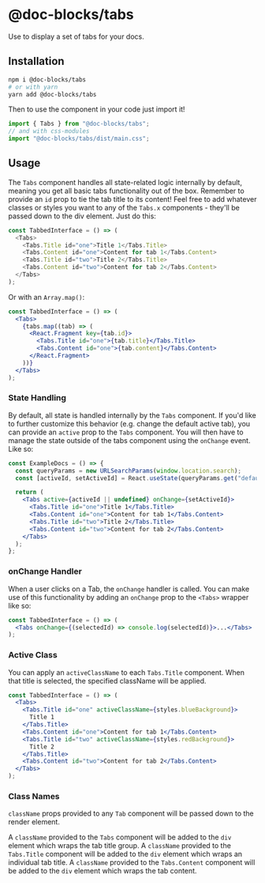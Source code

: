 # @doc-blocks/tabs

Use to display a set of tabs for your docs.

## Installation

```sh
npm i @doc-blocks/tabs
# or with yarn
yarn add @doc-blocks/tabs
```

Then to use the component in your code just import it!

```js
import { Tabs } from "@doc-blocks/tabs";
// and with css-modules
import "@doc-blocks/tabs/dist/main.css";
```

## Usage

The `Tabs` component handles all state-related logic internally by default, meaning you get all basic tabs functionality out of the box. Remember to provide an `id` prop to tie the tab title to its content!
Feel free to add whatever classes or styles you want to any of the `Tabs.x` components - they'll be passed down to the div element.
Just do this:

```js
const TabbedInterface = () => (
  <Tabs>
    <Tabs.Title id="one">Title 1</Tabs.Title>
    <Tabs.Content id="one">Content for tab 1</Tabs.Content>
    <Tabs.Title id="two">Title 2</Tabs.Title>
    <Tabs.Content id="two">Content for tab 2</Tabs.Content>
  </Tabs>
);
```

Or with an `Array.map()`:

```jsx
const TabbedInterface = () => (
  <Tabs>
    {tabs.map((tab) => (
      <React.Fragment key={tab.id}>
        <Tabs.Title id="one">{tab.title}</Tabs.Title>
        <Tabs.Content id="one">{tab.content}</Tabs.Content>
      </React.Fragment>
    ))}
  </Tabs>
);
```

### State Handling

By default, all state is handled internally by the `Tabs` component.
If you'd like to further customize this behavior (e.g. change the default active tab), you can provide an `active` prop to the `Tabs` component. You will then have to manage the state outside of the tabs component using the `onChange` event. Like so:

```jsx
const ExampleDocs = () => {
  const queryParams = new URLSearchParams(window.location.search);
  const [activeId, setActiveId] = React.useState(queryParams.get("default"));

  return (
    <Tabs active={activeId || undefined} onChange={setActiveId}>
      <Tabs.Title id="one">Title 1</Tabs.Title>
      <Tabs.Content id="one">Content for tab 1</Tabs.Content>
      <Tabs.Title id="two">Title 2</Tabs.Title>
      <Tabs.Content id="two">Content for tab 2</Tabs.Content>
    </Tabs>
  );
};
```

### onChange Handler

When a user clicks on a Tab, the `onChange` handler is called. You can make use of this functionality by adding an `onChange` prop to the `<Tabs>` wrapper like so:

```jsx
const TabbedInterface = () => (
  <Tabs onChange={(selectedId) => console.log(selectedId)}>...</Tabs>
);
```

### Active Class

You can apply an `activeClassName` to each `Tabs.Title` component. When that title is selected, the specified className will be applied.

```jsx
const TabbedInterface = () => (
  <Tabs>
    <Tabs.Title id="one" activeClassName={styles.blueBackground}>
      Title 1
    </Tabs.Title>
    <Tabs.Content id="one">Content for tab 1</Tabs.Content>
    <Tabs.Title id="two" activeClassName={styles.redBackground}>
      Title 2
    </Tabs.Title>
    <Tabs.Content id="two">Content for tab 2</Tabs.Content>
  </Tabs>
);
```

### Class Names

`className` props provided to any `Tab` component will be passed down to the render element.

A `className` provided to the `Tabs` component will be added to the `div` element which wraps the tab title group.
A `className` provided to the `Tabs.Title` component will be added to the `div` element which wraps an individual tab title.
A `className` provided to the `Tabs.Content` component will be added to the `div` element which wraps the tab content.
